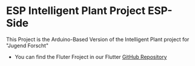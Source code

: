 # ESP Intelligent Plant Project ESP-Side

This Project is the Arduino-Based Version of the Intelligent Plant project for "Jugend Forscht"
- You can find the Fluter Froject in our Flutter [GitHub Repository](https://github.com/dtghgthf/intelligent_plant_esp32)